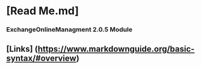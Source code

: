 # [__Read Me__.md]

### ExchangeOnlineManagment 2.0.5 Module


## **[Links]** (https://www.markdownguide.org/basic-syntax/#overview)
